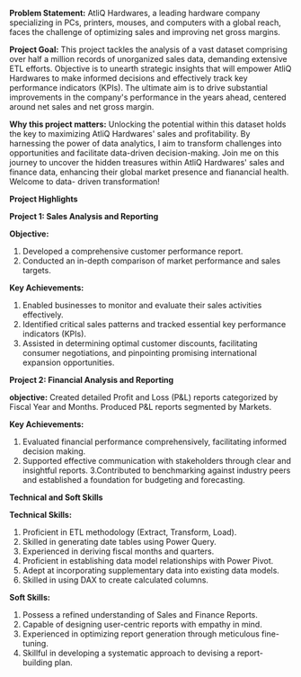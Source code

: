

**Problem Statement:** 
AtliQ Hardwares, a leading hardware company specializing in PCs, printers, mouses, and 
computers with a global reach, faces the challenge of optimizing sales and improving 
net gross margins. 

**Project Goal:** 
This project tackles the analysis of a vast dataset comprising over half a million records 
of unorganized sales data, demanding extensive ETL efforts.  Objective is to unearth 
strategic insights that will empower AtliQ Hardwares to make informed decisions and 
effectively track key performance indicators (KPIs). The ultimate aim is to drive 
substantial improvements in the company's performance in the years ahead, centered 
around net sales and net gross margin. 

**Why this project matters:** 
Unlocking the potential within this dataset holds the key to maximizing AtliQ 
Hardwares' sales and profitability. 
By harnessing the power of data analytics, I aim to transform challenges into 
opportunities and facilitate data-driven decision-making. 
Join me on this journey to uncover the hidden treasures within AtliQ Hardwares' sales 
and finance data, enhancing their global market presence and fianancial health. 
Welcome to data- driven transformation!  

**Project Highlights** 

**Project 1: Sales Analysis and Reporting** 

**Objective:** 

1. Developed a comprehensive customer performance report. 
2. Conducted an in-depth comparison of market performance and sales targets. 

**Key Achievements:** 
1. Enabled businesses to monitor and evaluate their sales activities effectively. 
2. Identified critical sales patterns and tracked essential key performance indicators 
  (KPIs). 
3. Assisted in determining optimal customer discounts, facilitating consumer 
   negotiations, and pinpointing promising international expansion opportunities. 

**Project 2: Financial Analysis and Reporting** 

**objective:**
 Created detailed Profit and Loss (P&L) reports categorized by Fiscal Year and Months. 
Produced P&L reports segmented by Markets. 

**Key Achievements:** 

1. Evaluated financial performance comprehensively, facilitating informed decision
   making. 
2. Supported effective communication with stakeholders through clear and insightful 
   reports. 
3.Contributed to benchmarking against industry peers and established a foundation for 
  budgeting and forecasting. 

**Technical and Soft Skills** 

**Technical Skills:** 

1. Proficient in ETL methodology (Extract, Transform, Load). 
2. Skilled in generating date tables using Power Query. 
3. Experienced in deriving fiscal months and quarters. 
4. Proficient in establishing data model relationships with Power Pivot. 
5. Adept at incorporating supplementary data into existing data models. 
6. Skilled in using DAX to create calculated columns. 

**Soft Skills:**

1. Possess a refined understanding of Sales and Finance Reports. 
2. Capable of designing user-centric reports with empathy in mind. 
3. Experienced in optimizing report generation through meticulous fine-tuning. 
4. Skillful in developing a systematic approach to devising a report-building plan.
